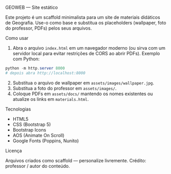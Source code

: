 GEOWEB — Site estático

Este projeto é um scaffold minimalista para um site de materiais didáticos de Geografia. Use-o como base e substitua os placeholders (wallpaper, foto do professor, PDFs) pelos seus arquivos.

Como usar

1. Abra o arquivo `index.html` em um navegador moderno (ou sirva com um servidor local para evitar restrições de CORS ao abrir PDFs). Exemplo com Python:

```powershell
python -m http.server 8000
# depois abra http://localhost:8000
```

2. Substitua o arquivo de wallpaper em `assets/images/wallpaper.jpg`.
3. Substitua a foto do professor em `assets/images/`.
4. Coloque PDFs em `assets/docs/` mantendo os nomes existentes ou atualize os links em `materials.html`.

Tecnologias

- HTML5
- CSS (Bootstrap 5)
- Bootstrap Icons
- AOS (Animate On Scroll)
- Google Fonts (Poppins, Nunito)

Licença

Arquivos criados como scaffold — personalize livremente. Crédito: professor / autor do conteúdo.

